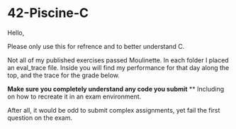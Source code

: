 # 42-Piscine-C

Hello,

Please only use this for refrence and to better understand C. 

Not all of my published exercises passed Moulinette. 
In each folder I placed an eval_trace file. 
Inside you will find my performance for that day along the top, and the trace for the grade below.

**Make sure you completely understand any code you submit**
** Including on how to recreate it in an exam environment.

After all, it would be odd to submit complex assignments, yet fail the first question on the exam.
